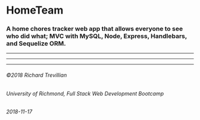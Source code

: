 # HomeTeam

### A home chores tracker web app that allows everyone to see who did what; MVC with MySQL, Node, Express, Handlebars, and Sequelize ORM.

<!-- *Node, Express, Handlebars, MySQL, JavaScript, jQuery, custom ORM, Heroku deployment, Bootstrap, Font Awesome. MVC web application workout-tracker to-do list with CRUD functionality.* -->
_________________________________________________

<!-- [[UnGravity on Heroku](https://limitless-bastion-39486.herokuapp.com/)](https://limitless-bastion-39486.herokuapp.com/) -->

_________________________________________________

<!-- #### UnGravity is a MVC with CRUD workout-tracker-themed to-do list web application.  -->

<!-- App is MVC structured, using a MySQL database accessed using a hand-rolled ORM. Full CRUD functionality to Create, Read, Update, and Delete to-do list items. Handlebars is used as the HTML template engine, with jQuery for DOM manipulation. Bootstrap components and Font Awesome icons with custom CSS UI. -->

<!-- * __add__ a new item to the list, 
* __to-do__ lists all items to-do; "do it" button moves the item to "done" list, 
* __done__ lists all items that have been completed; "add to list" moves item back to "to-do" list, and
* __x__ button to the left of each item in "to-do" and "done" lists allow the deletion of the item. -->
 
_________________________________________________

<!-- [source: https://github.com/LandrumTrev/ungravity](https://github.com/LandrumTrev/ungravity) -->

###### ©2018 Richard Trevillian
###### University of Richmond, Full Stack Web Development Bootcamp
###### 2018-11-17